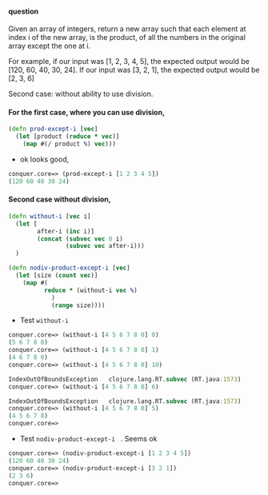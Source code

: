 #### question
Given an array of integers, return a new array such that each element at index i of the new array, is the product,
of all the numbers in the original array except the one at i. 

For example, if our input was [1, 2, 3, 4, 5], the expected output would be [120, 60, 40, 30, 24]. If our input was [3, 2, 1], 
the expected output would be [2, 3, 6]

Second case: without ability to use division.

#### For the first case, where you can use division, 
```clojure
(defn prod-except-i [vec]
  (let [product (reduce * vec)]
    (map #(/ product %) vec)))

```
* ok looks good, 
```clojure
conquer.core=> (prod-except-i [1 2 3 4 5])
(120 60 40 30 24)
```

#### Second case without division, 
```clojure
(defn without-i [vec i]
  (let [
        after-i (inc i)]
        (concat (subvec vec 0 i)
                (subvec vec after-i)))
  )

(defn nodiv-product-except-i [vec]
  (let [size (count vec)]
    (map #(
          reduce * (without-i vec %)
            )
            (range size))))

```
* Test `without-i`
```clojure
conquer.core=> (without-i [4 5 6 7 8 0] 0)
(5 6 7 8 0)
conquer.core=> (without-i [4 5 6 7 8 0] 1)
(4 6 7 8 0)
conquer.core=> (without-i [4 5 6 7 8 0] 10)

IndexOutOfBoundsException   clojure.lang.RT.subvec (RT.java:1573)
conquer.core=> (without-i [4 5 6 7 8 0] 6)

IndexOutOfBoundsException   clojure.lang.RT.subvec (RT.java:1573)
conquer.core=> (without-i [4 5 6 7 8 0] 5)
(4 5 6 7 8)
conquer.core=> 
```
* Test `nodiv-product-except-i ` . Seems ok
```clojure
conquer.core=> (nodiv-product-except-i [1 2 3 4 5])
(120 60 40 30 24)
conquer.core=> (nodiv-product-except-i [3 2 1])
(2 3 6)
conquer.core=> 

```



